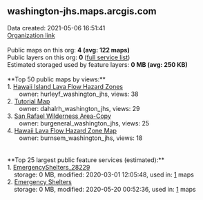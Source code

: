 <h2>washington-jhs.maps.arcgis.com</h2> Data created: 2021-05-06 16:51:41 <br /><a target='new' href='https://washington-jhs.maps.arcgis.com'>Organization link</a><br /><br />Public maps on this org: <b>4 (avg: 122 maps)</b><br />Public layers on this org: <b>0 </b>(<a target='new' href='https://services.arcgis.com/AitHA5YqDyZNiBRD/ArcGIS/rest/services'>full service list</a>)<br />Estimated storaged used by feature layers: <b>0 MB (avg: 250 KB)</b><br /><br />**Top 50 public maps by views:**<br />  1. <a target='new' href='https://www.arcgis.com/home/item.html?id=ca93ef8da87a4d23b7aed819ee65d470'>Hawaii Island Lava Flow Hazard Zones</a> <br />  &nbsp;&nbsp;&nbsp;&nbsp; &nbsp;&nbsp;owner: hurleyf_washington_jhs, views: 38<br />  2. <a target='new' href='https://www.arcgis.com/home/item.html?id=4b12321678964669a0f87ea444dd109b'>Tutorial Map</a> <br />  &nbsp;&nbsp;&nbsp;&nbsp; &nbsp;&nbsp;owner: dahalrh_washington_jhs, views: 29<br />  3. <a target='new' href='https://www.arcgis.com/home/item.html?id=9588e14683c148eeb55e0e9261ff8a2a'>San Rafael Wilderness Area-Copy</a> <br />  &nbsp;&nbsp;&nbsp;&nbsp; &nbsp;&nbsp;owner: burgeneral_washington_jhs, views: 25<br />  4. <a target='new' href='https://www.arcgis.com/home/item.html?id=939b11d124db401b8c0ca7deccf1f2fc'>Hawaii Lava Flow Hazard Zone Map</a> <br />  &nbsp;&nbsp;&nbsp;&nbsp; &nbsp;&nbsp;owner: burnsem_washington_jhs, views: 18<br /><br /><br />**Top 25 largest public feature services (estimated):**<br /> 1. <a target='new' href='https://www.arcgis.com/home/item.html?id=1cdd001a0c40474699543904567c5547'>EmergencyShelters_28229</a><br /> &nbsp;&nbsp;&nbsp;&nbsp;storage: 0 MB, modified: 2020-03-01 12:05:48,  used in: <a target='new' href='https://ed-ind-tb.s3-us-west-1.amazonaws.com/ADI/1cdd001a0c40474699543904567c5547.html'> 1</a> maps<br /> 2. <a target='new' href='https://www.arcgis.com/home/item.html?id=965cb87b3cca40bb98c0d73ac2983f4e'>Emergency Shelters</a><br /> &nbsp;&nbsp;&nbsp;&nbsp;storage: 0 MB, modified: 2020-05-20 00:52:36,  used in: <a target='new' href='https://ed-ind-tb.s3-us-west-1.amazonaws.com/ADI/965cb87b3cca40bb98c0d73ac2983f4e.html'> 1</a> maps<br />